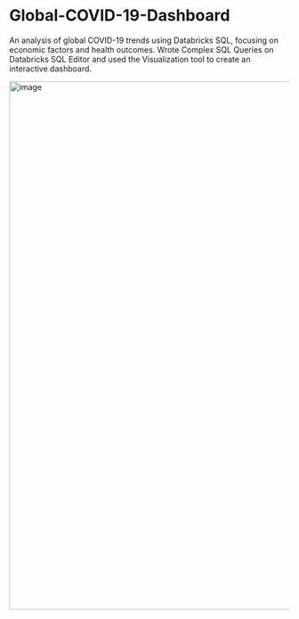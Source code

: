 # Global-COVID-19-Dashboard
An analysis of global COVID-19 trends using Databricks SQL, focusing on economic factors and health outcomes.
Wrote Complex SQL Queries on Databricks SQL Editor and used the Visualization tool to create an interactive dashboard.

<img width="1918" height="948" alt="image" src="https://github.com/user-attachments/assets/e84a64fc-53d2-4ee4-96ab-1d300c2ce21b" />

